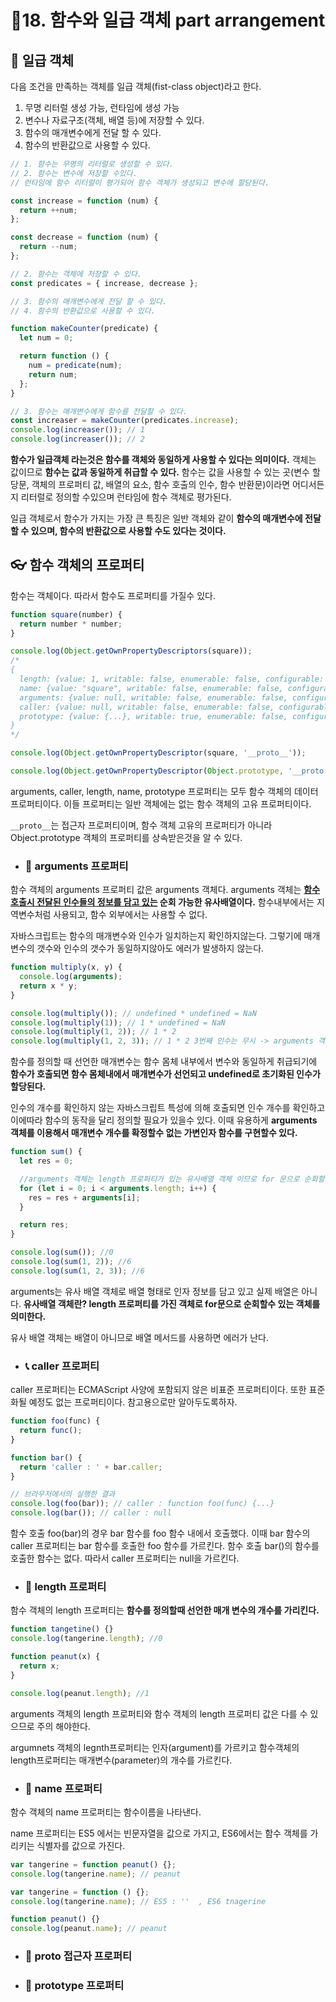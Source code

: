 # 🎈18. 함수와 일급 객체 part arrangement

## 🔎 일급 객체

다음 조건을 만족하는 객체를 일급 객체(fist-class object)라고 한다.

1. 무명 리터럴 생성 가능, 런타임에 생성 가능
2. 변수나 자료구조(객체, 배열 등)에 저장할 수 있다.
3. 함수의 매개변수에게 전달 할 수 있다.
4. 함수의 반환값으로 사용할 수 있다.

```javascript
// 1. 함수는 무명의 리터럴로 생성할 수 있다.
// 2. 함수는 변수에 저장할 수있다.
// 런타임에 함수 리터럴이 평가되어 함수 객체가 생성되고 변수에 할당된다.

const increase = function (num) {
  return ++num;
};

const decrease = function (num) {
  return --num;
};

// 2. 함수는 객체에 저장할 수 있다.
const predicates = { increase, decrease };

// 3. 함수의 매개변수에게 전달 할 수 있다.
// 4. 함수의 반환값으로 사용할 수 있다.

function makeCounter(predicate) {
  let num = 0;

  return function () {
    num = predicate(num);
    return num;
  };
}

// 3. 함수는 매개변수에게 함수를 전달할 수 있다.
const increaser = makeCounter(predicates.increase);
console.log(increaser()); // 1
console.log(increaser()); // 2
```

**함수가 일급객체 라는것은 함수를 객체와 동일하게 사용할 수 있다는 의미이다.** 객체는 값이므로 **함수는 값과 동일하게 취급할 수 있다.**
함수는 값을 사용할 수 있는 곳(변수 할당문, 객체의 프로퍼티 값, 배열의 요소, 함수 호출의 인수, 함수 반환문)이라면 어디서든지 리터럴로 정의할 수있으며 런타임에 함수 객체로 평가된다.

일급 객체로서 함수가 가지는 가장 큰 특징은 일반 객체와 같이 **함수의 매개변수에 전달할 수 있으며, 함수의 반환값으로 사용할 수도 있다는 것이다.**

## 👓 함수 객체의 프로퍼티

함수는 객체이다. 따라서 함수도 프로퍼티를 가질수 있다.

```javascript
function square(number) {
  return number * number;
}

console.log(Object.getOwnPropertyDescriptors(square));
/*
{
  length: {value: 1, writable: false, enumerable: false, configurable: true},
  name: {value: "square", writable: false, enumerable: false, configurable: true},
  arguments: {value: null, writable: false, enumerable: false, configurable: false},
  caller: {value: null, writable: false, enumerable: false, configurable: false},
  prototype: {value: {...}, writable: true, enumerable: false, configurable: false}
}
*/

console.log(Object.getOwnPropertyDescriptor(square, '__proto__'));

console.log(Object.getOwnPropertyDescriptor(Object.prototype, '__proto'));
```

arguments, caller, length, name, prototype 프로퍼티는 모두 함수 객체의 데이터 프로퍼티이다. 이들 프로퍼티는 일반 객체에는 없는 함수 객체의 고유 프로퍼티이다.

`__proto__`는 접근자 프로퍼티이며, 함수 객체 고유의 프로퍼티가 아니라 Object.prototype 객체의 프로퍼티를 상속받은것을 알 수 있다.

- ### 📩 arguments 프로퍼티

함수 객체의 arguments 프로퍼티 값은 arguments 객체다.
arguments 객체는 **<u>함수 호출시 전달된 인수들의 정보를 담고 있는</u> 순회 가능한 유사배열이다.**
함수내부에서는 지역변수처럼 사용되고, 함수 외부에서는 사용할 수 없다.

자바스크립트는 함수의 매개변수와 인수가 일치하는지 확인하지않는다.
그렇기에 매개변수의 갯수와 인수의 갯수가 동일하지않아도 에러가 발생하지 않는다.

```javascript
function multiply(x, y) {
  console.log(arguments);
  return x * y;
}

console.log(multiply()); // undefined * undefined = NaN
console.log(multiply(1)); // 1 * undefined = NaN
console.log(multiply(1, 2)); // 1 * 2
console.log(multiply(1, 2, 3)); // 1 * 2 3번째 인수는 무시 -> arguments 객체안에 저장
```

함수를 정의할 때 선언한 매개변수는 함수 몸체 내부에서 변수와 동일하게 취급되기에 **함수가 호출되면 함수 몸체내에서 매개변수가 선언되고 undefined로 초기화된 인수가 할당된다.**

인수의 개수를 확인하지 않는 자바스크립트 특성에 의해 호출되면 인수 개수를 확인하고 이에따라 함수의 동작을 달리 정의할 필요가 있을수 있다. 이때 유용하게 **arguments 객체를 이용해서 매개변수 개수를 확정할수 없는 가변인자 함수를 구현할수 있다.**

```javascript
function sum() {
  let res = 0;

  //arguments 객체는 length 프로퍼티가 있는 유사배열 객체 이므로 for 문으로 순회할 수 있다.
  for (let i = 0; i < arguments.length; i++) {
    res = res + arguments[i];
  }

  return res;
}

console.log(sum()); //0
console.log(sum(1, 2)); //6
console.log(sum(1, 2, 3)); //6
```

arguments는 유사 배열 객체로 배열 형태로 인자 정보를 담고 있고 실제 배열은 아니다. **유사배열 객체란? length 프로퍼티를 가진 객체로 for문으로 순회할수 있는 객체를의미한다.**

유사 배열 객체는 배열이 아니므로 배열 메서드를 사용하면 에러가 난다.

- ### 📞 caller 프로퍼티

caller 프로퍼티는 ECMAScript 사양에 포함되지 않은 비표준 프로퍼티이다.
또한 표준화될 예정도 없는 프로퍼티이다. 참고용으로만 알아두도록하자.

```javascript
function foo(func) {
  return func();
}

function bar() {
  return 'caller : ' + bar.caller;
}

// 브라우저에서의 실행한 결과
console.log(foo(bar)); // caller : function foo(func) {...}
console.log(bar()); // caller : null
```

함수 호출 foo(bar)의 경우 bar 함수를 foo 함수 내에서 호출했다.
이때 bar 함수의 caller 프로퍼티는 bar 함수를 호출한 foo 함수를 가르킨다. 함수 호출 bar()의 함수를 호출한 함수는 없다. 따라서 caller 프로퍼티는 null을 가르킨다.

- ### 📏 length 프로퍼티

함수 객체의 length 프로퍼티는 **함수를 정의할때 선언한 매개 변수의 개수를 가리킨다.**

```javascript
function tangetine() {}
console.log(tangerine.length); //0

function peanut(x) {
  return x;
}

console.log(peanut.length); //1
```

arguments 객체의 length 프로퍼티와 함수 객체의 length 프로퍼티 값은 다를 수 있으므로 주의 해야한다.

argumnets 객체의 legnth프로퍼티는 인자(argument)를 가르키고
함수객체의 length프로퍼티는 매개변수(parameter)의 개수를 가르킨다.

- ### 📌 name 프로퍼티

함수 객체의 name 프로퍼티는 함수이름을 나타낸다.

name 프로퍼티는 ES5 에서는 빈문자열을 값으로 가지고, ES6에서는 함수 객체를 가리키는 식별자를 값으로 가진다.

```javascript
var tangerine = function peanut() {};
console.log(tangerine.name); // peanut

var tangerine = function () {};
console.log(tangerine.name); // ES5 : ''  , ES6 tnagerine

function peanut() {}
console.log(peanut.name); // peanut
```

- ### 🔬 **proto** 접근자 프로퍼티

- ### 🧬 prototype 프로퍼티
